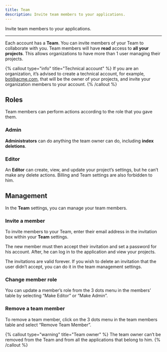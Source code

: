 ```yaml
---
title: Team
description: Invite team members to your applications.
---
```


Invite team members to your applications.

---

 

Each account has a **Team**. You can invite members of your Team to collaborate with you. Team members will have **read** access to **all your projects**. This allows organizations to have more than 1 user managing their projects.

{% callout type="info" title="Technical account" %}
If you are an organization, it’s advised to create a technical account, for example, bot@acme.com, that will be the owner of your projects, and invite your organization members to your account.
{% /callout %}

## Roles

Team members can perform actions according to the role that you gave them.

### Admin

**Administrators** can do anything the team owner can do, including **index deletions**.

### Editor

An **Editor** can create, view, and update your project’s settings, but he can’t make any delete actions. Billing and Team settings are also forbidden to him.

## Management

In the **Team** settings, you can manage your team members.

### Invite a member

To invite members to your Team, enter their email address in the invitation box within your **Team** settings.

The new member must then accept their invitation and set a password for his account. After, he can log in to the application and view your projects.

The invitations are valid forever. If you wish to delete an invitation that the user didn’t accept, you can do it in the team management settings.

### Change member role

You can update a member’s role from the 3 dots menu in the members’ table by selecting “Make Editor” or “Make Admin”.

### Remove a team member

To remove a team member, click on the 3 dots menu in the team members table and select “Remove Team Member”.

{% callout type="warning" title="Team owner" %}
The team owner can’t be removed from the Team and from all the applications that belong to him.
{% /callout %}
